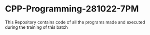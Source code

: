 # CPP-Programming-281022-7PM
This Repository contains code of all the programs made and executed during the training of this batch 
